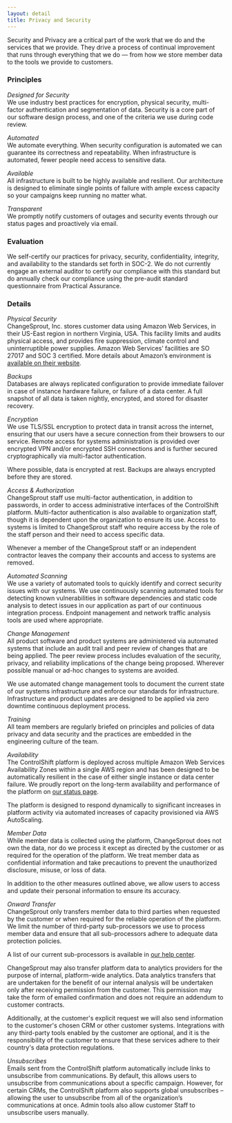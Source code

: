 ```yaml
---
layout: detail
title: Privacy and Security
---
```

Security and Privacy are a critical part of the work that we do and the services that we provide. They drive a process of continual improvement that runs through everything that we do — from how we store member data to the tools we provide to customers. 

### Principles

*Designed for Security*\
We use industry best practices for encryption, physical security, multi-factor authentication and segmentation of data. Security is a core part of our software design process, and one of the criteria we use during code review.

*Automated*\
We automate everything. When security configuration is automated we can guarantee its correctness and repeatability. When infrastructure is automated, fewer people need access to sensitive data.

*Available*\
All infrastructure is built to be highly available and resilient. Our architecture is designed to eliminate single points of failure with ample excess capacity so your campaigns keep running no matter what.

*Transparent*\
We promptly notify customers of outages and security events through our status pages and proactively via email.

### Evaluation

We self-certify our practices for privacy, security, confidentiality, integrity, and availability to the standards set forth in SOC-2. We do not currently engage an external auditor to certify our compliance with this standard but do annually check our compliance using the pre-audit standard questionnaire from Practical Assurance. 

### Details

*Physical Security*\
ChangeSprout, Inc. stores customer data using Amazon Web Services, in their US-East region in northern Virginia, USA. This facility limits and audits physical access, and provides fire suppression, climate control and uninterruptible power supplies. Amazon Web Services’ facilities are SO 27017 and SOC 3 certified. More details about Amazon’s environment is [available on their website](https://aws.amazon.com/security/).

*Backups*\
Databases are always replicated configuration to provide immediate failover in case of instance hardware failure, or failure of a data center. A full snapshot of all data is taken nightly, encrypted, and stored for disaster recovery.

*Encryption*\
We use TLS/SSL encryption to protect data in transit across the internet, ensuring that our users have a secure connection from their browsers to our service. Remote access for systems administration is provided over encrypted VPN and/or encrypted SSH connections and is further secured cryptographically via multi-factor authentication.  

Where possible, data is encrypted at rest. Backups are always encrypted before they are stored.

*Access & Authorization*\
ChangeSprout staff use multi-factor authentication, in addition to passwords, in order to access administrative interfaces of the ControlShift platform. Multi-factor authentication is also available to organization staff, though it is dependent upon the organization to ensure its use. Access to systems is limited to ChangeSprout staff who require access by the role of the staff person and their need to access specific data.

Whenever a member of the ChangeSprout staff or an independent contractor leaves the company their accounts and access to systems are removed.  

*Automated Scanning*\
We use a variety of automated tools to quickly identify and correct security issues with our systems. We use continuously scanning automated tools for detecting known vulnerabilities in software dependencies and static code analysis to detect issues in our application as part of our continuous integration process. Endpoint  management and network traffic analysis tools are used where appropriate. 

*Change Management*\
All product software and product systems are administered via automated systems that include an audit trail and peer review of changes that are being applied. The peer review process includes evaluation of the security, privacy, and reliability implications of the change being proposed. Wherever possible manual or ad-hoc changes to systems are avoided.

We use automated change management tools to document the current state of our systems infrastructure and enforce our standards for infrastructure.  Infrastructure and product updates are designed to be applied via zero downtime continuous deployment process.

*Training*\
All team members are regularly briefed on principles and policies of data privacy and data security and the practices are embedded in the engineering culture of the team.

*Availability*\
The ControlShift platform is deployed across multiple Amazon Web Services Availability Zones within a single AWS region and has been designed to be automatically resilient in the case of either single instance or data center failure. We proudly report on the long-term availability and performance of the platform on [our status page](https://status.controlshiftlabs.com/).

The platform is designed to respond dynamically to significant increases in platform activity via automated increases of capacity provisioned via AWS AutoScaling. 

*Member Data*\
While member data is collected using the platform, ChangeSprout does not own the data, nor do we process it except as directed by the customer or as required for the operation of the platform. We treat member data as confidential information and take precautions to prevent the unauthorized disclosure, misuse, or loss of data.

In addition to the other measures outlined above, we allow users to access and update their personal information to ensure its accuracy.

*Onward Transfer*\
ChangeSprout only transfers member data to third parties when requested by the customer or when required for the reliable operation of the platform. We limit the number of third-party sub-processors we use to process member data and ensure that all sub-processors adhere to adequate data protection policies. 

A list of our current sub-processors is available in [our help center](https://support.controlshiftlabs.com/hc/en-us/articles/360000175976).

ChangeSprout may also transfer platform data to analytics providers for the purpose of internal, platform-wide analytics. Data analytics transfers that are undertaken for the benefit of our internal analysis will be undertaken only after receiving permission from the customer.  This permission may take the form of emailed
confirmation and does not require an addendum to customer contracts.

Additionally, at the customer's explicit request we will also send information to the customer's chosen CRM or other customer systems. Integrations with any third-party tools enabled by the customer are optional, and it is the responsibility of the customer to ensure that these services adhere to their country's data protection regulations.

*Unsubscribes*\
Emails sent from the ControlShift platform automatically include links to unsubscribe from communications. By default, this allows users to unsubscribe from communications about a specific campaign. However, for certain CRMs, the ControlShift platform also supports global unsubscribes – allowing the user to unsubscribe from all of the organization’s communications at once. Admin tools also allow customer Staff to unsubscribe users manually.